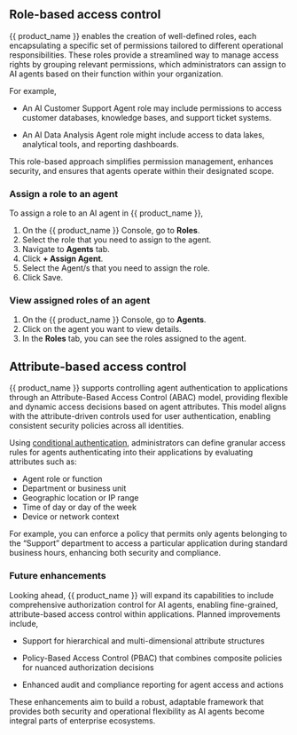 ## Role-based access control

{{ product_name }} enables the creation of well-defined roles, each encapsulating a specific set of permissions tailored to different operational responsibilities. These roles provide a streamlined way to manage access rights by grouping relevant permissions, which administrators can assign to AI agents based on their function within your organization.

For example,

- An AI Customer Support Agent role may include permissions to access customer databases, knowledge bases, and support ticket systems.

- An AI Data Analysis Agent role might include access to data lakes, analytical tools, and reporting dashboards.

This role-based approach simplifies permission management, enhances security, and ensures that agents operate within their designated scope.

### Assign a role to an agent

To assign a role to an AI agent in {{ product_name }},

1. On the {{ product_name }} Console, go to **Roles**.
2. Select the role that you need to assign to the agent.
3. Navigate to **Agents** tab.
4. Click **+ Assign Agent**.
5. Select the Agent/s that you need to assign the role.
6. Click Save.

### View assigned roles of an agent

1. On the {{ product_name }} Console, go to **Agents**.
2. Click on the agent you want to view details.
3. In the **Roles** tab, you can see the roles assigned to the agent.

## Attribute-based access control

{{ product_name }} supports controlling agent authentication to applications through an Attribute-Based Access Control (ABAC) model, providing flexible and dynamic access decisions based on agent attributes. This model aligns with the attribute-driven controls used for user authentication, enabling consistent security policies across all identities.

Using [conditional authentication]({{base_path}}/references/conditional-auth/api-reference/), administrators can define granular access rules for agents authenticating into their applications by evaluating attributes such as:

- Agent role or function
- Department or business unit
- Geographic location or IP range
- Time of day or day of the week
- Device or network context

For example, you can enforce a policy that permits only agents belonging to the “Support” department to access a particular application during standard business hours, enhancing both security and compliance.

### Future enhancements

Looking ahead, {{ product_name }} will expand its capabilities to include comprehensive authorization control for AI agents, enabling fine-grained, attribute-based access control within applications. Planned improvements include,

- Support for hierarchical and multi-dimensional attribute structures

- Policy-Based Access Control (PBAC) that combines composite policies for nuanced authorization decisions

- Enhanced audit and compliance reporting for agent access and actions

These enhancements aim to build a robust, adaptable framework that provides both security and operational flexibility as AI agents become integral parts of enterprise ecosystems.
